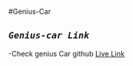 #Genius-Car

## _`Genius-car Link`_
-Check genius Car github [Live Link](https://github.com/hasan-dev1/genius-car)